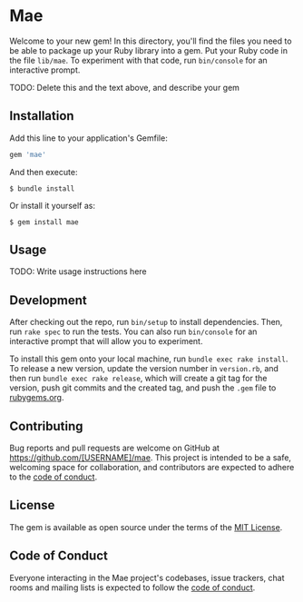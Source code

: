 # Mae

Welcome to your new gem! In this directory, you'll find the files you need to be able to package up your Ruby library into a gem. Put your Ruby code in the file `lib/mae`. To experiment with that code, run `bin/console` for an interactive prompt.

TODO: Delete this and the text above, and describe your gem

## Installation

Add this line to your application's Gemfile:

```ruby
gem 'mae'
```

And then execute:

    $ bundle install

Or install it yourself as:

    $ gem install mae

## Usage

TODO: Write usage instructions here

## Development

After checking out the repo, run `bin/setup` to install dependencies. Then, run `rake spec` to run the tests. You can also run `bin/console` for an interactive prompt that will allow you to experiment.

To install this gem onto your local machine, run `bundle exec rake install`. To release a new version, update the version number in `version.rb`, and then run `bundle exec rake release`, which will create a git tag for the version, push git commits and the created tag, and push the `.gem` file to [rubygems.org](https://rubygems.org).

## Contributing

Bug reports and pull requests are welcome on GitHub at https://github.com/[USERNAME]/mae. This project is intended to be a safe, welcoming space for collaboration, and contributors are expected to adhere to the [code of conduct](https://github.com/[USERNAME]/mae/blob/master/CODE_OF_CONDUCT.md).

## License

The gem is available as open source under the terms of the [MIT License](https://opensource.org/licenses/MIT).

## Code of Conduct

Everyone interacting in the Mae project's codebases, issue trackers, chat rooms and mailing lists is expected to follow the [code of conduct](https://github.com/[USERNAME]/mae/blob/master/CODE_OF_CONDUCT.md).
